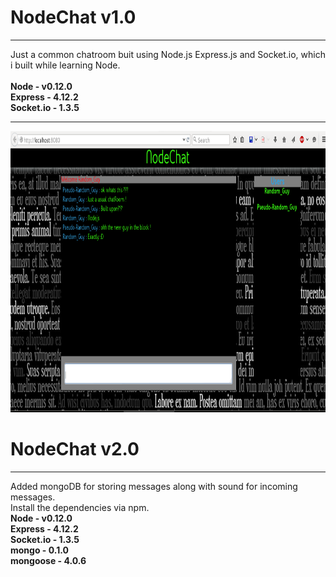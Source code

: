 <h1>NodeChat v1.0</h1>
<hr>
<p>
	Just a common chatroom buit using Node.js Express.js and Socket.io, which i built while learning Node. <br>
	<br>
	<b>Node - v0.12.0</b><br> 
	<b>Express - 4.12.2</b> <br>
	<b>Socket.io - 1.3.5</b> 
</p><hr>
	<center><img src="nodechat.png" width="824px" height="450px"></center>


<h1>NodeChat v2.0</h1>
<hr>
<p>
	Added mongoDB for storing messages along with sound for incoming messages.<br>
	Install the dependencies via npm. <br>
	<b>Node - v0.12.0</b><br> 
	<b>Express - 4.12.2</b> <br>
	<b>Socket.io - 1.3.5</b> <br>
	<b>mongo - 0.1.0</b> <br>
	<b>mongoose - 4.0.6</b> <br>
	
</p>